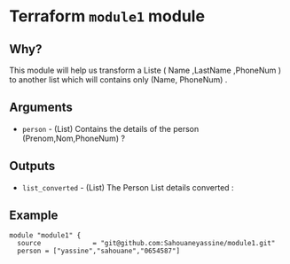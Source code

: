 # Terraform `module1` module
## Why?

This module will help us transform a Liste ( Name ,LastName ,PhoneNum ) to another list which will contains only (Name, PhoneNum) .

## Arguments

- `person`                 - (List) Contains the details of the person (Prenom,Nom,PhoneNum) ?


## Outputs

- `list_converted`           - (List) The Person List details  converted :


## Example

```hcl-terraform
module "module1" {
  source             = "git@github.com:Sahouaneyassine/module1.git"
  person = ["yassine","sahouane","0654587"]
  
```
